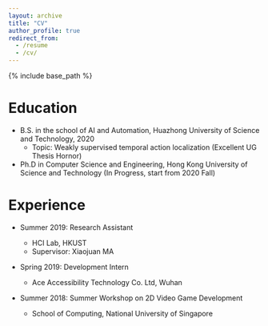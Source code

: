 ```yaml
---
layout: archive
title: "CV"
author_profile: true
redirect_from:
  - /resume
  - /cv/
---
```


{% include base_path %}

Education
======
* B.S. in the school of AI and Automation, Huazhong University of Science and Technology, 2020
  * Topic: Weakly supervised temporal action localization (Excellent UG Thesis Hornor)
* Ph.D in Computer Science and Engineering, Hong Kong University of Science and Technology (In Progress, start from 2020 Fall)

Experience
======
* Summer 2019: Research Assistant
  * HCI Lab, HKUST
  * Supervisor: Xiaojuan MA

* Spring 2019: Development Intern
  * Ace Accessibility Technology Co. Ltd, Wuhan

* Summer 2018: Summer Workshop on 2D Video Game Development
  * School of Computing, National University of Singapore
